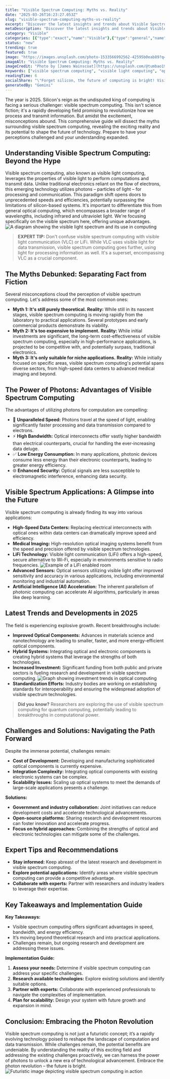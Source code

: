 ```yaml
---
title: "Visible Spectrum Computing: Myths vs. Reality"
date: "2025-03-26T16:23:27.053Z"
slug: "visible-spectrum-computing-myths-vs-reality"
excerpt: "Discover the latest insights and trends about Visible Spectrum Computing. This comprehensive guide covers everything you need to know about Visible Spectrum Computing in 2025."
metaDescription: "Discover the latest insights and trends about Visible Spectrum Computing. This comprehensive guide covers everything you need to know about Visible Spectru..."
category: "Visible"
categories: [{"type":"exact","name":"Visible"},{"type":"general","name":"Computer Science"},{"type":"medium","name":"Human-Computer Interaction"},{"type":"specific","name":"Image Processing"},{"type":"niche","name":"Color Perception"}]
status: "new"
trending: true
featured: true
image: "https://images.unsplash.com/photo-1533566992562-42595b0eab89?q=85&w=1200&fit=max&fm=webp&auto=compress"
imageAlt: "Visible Spectrum Computing: Myths vs. Reality"
imageCredit: "Photo by [James Wainscoat](https://unsplash.com/@tumbao1949) on Unsplash"
keywords: ["visible spectrum computing", "visible light computing", "optical computing", "photonic computing", "future of computing", "visible light communication", "LiFi technology", "optical processors", "high speed computing", "visible spectrum applications"]
readingTime: 6
socialShare: "\"Forget silicon, the future of computing is bright! Visible spectrum computing is no longer science fiction – it's rapidly transforming how we process and transmit information.\""
generatedBy: "Gemini"
---
```




The year is 2025.  Silicon's reign as the undisputed king of computing is facing a serious challenger: visible spectrum computing.  This isn't science fiction; it's a rapidly developing field promising to revolutionize how we process and transmit information. But amidst the excitement, misconceptions abound. This comprehensive guide will dissect the myths surrounding visible spectrum computing, revealing the exciting reality and its potential to shape the future of technology.  Prepare to have your perceptions challenged and your understanding expanded.

##  Understanding Visible Spectrum Computing: Beyond the Hype

Visible spectrum computing, also known as visible light computing, leverages the properties of visible light to perform computations and transmit data. Unlike traditional electronics reliant on the flow of electrons, this emerging technology utilizes photons – particles of light – for processing and communication.  This paradigm shift opens doors to unprecedented speeds and efficiencies, potentially surpassing the limitations of silicon-based systems.  It's important to differentiate this from general optical computing, which encompasses a broader range of wavelengths, including infrared and ultraviolet light.  We're focusing specifically on the visible spectrum here, offering unique advantages. ![A diagram showing the visible light spectrum and its use in computing](https://images.unsplash.com/photo-1541409946292-d4723fcf3ff8?q=85&w=1200&fit=max&fm=webp&auto=compress)

> **EXPERT TIP:**  Don't confuse visible spectrum computing with visible light communication (VLC) or LiFi. While VLC uses visible light for data transmission, visible spectrum computing goes further, using light for processing information as well.  It's a superset, encompassing VLC as a crucial component.

## The Myths Debunked: Separating Fact from Fiction

Several misconceptions cloud the perception of visible spectrum computing. Let's address some of the most common ones:

* **Myth 1: It's still purely theoretical.**  **Reality:** While still in its nascent stages, visible spectrum computing is moving rapidly from the laboratory to practical applications.  Several prototypes and early commercial products demonstrate its viability.
* **Myth 2: It's too expensive to implement.** **Reality:** While initial investments are significant, the long-term cost-effectiveness of visible spectrum computing, especially in high-performance applications, is projected to be competitive with, and potentially surpass, traditional electronics.
* **Myth 3: It's only suitable for niche applications.** **Reality:**  While initially focused on specific areas, visible spectrum computing's potential spans diverse sectors, from high-speed data centers to advanced medical imaging and beyond.

##  The Power of Photons: Advantages of Visible Spectrum Computing

The advantages of utilizing photons for computation are compelling:

* 🔑 **Unparalleled Speed:** Photons travel at the speed of light, enabling significantly faster processing and data transmission compared to electrons.
* ⚡ **High Bandwidth:** Optical interconnects offer vastly higher bandwidth than electrical counterparts, crucial for handling the ever-increasing data deluge.
* ✅ **Low Energy Consumption:**  In many applications, photonic devices consume less energy than their electronic counterparts, leading to greater energy efficiency.
* 🌐 **Enhanced Security:**  Optical signals are less susceptible to electromagnetic interference, enhancing data security.

##  Visible Spectrum Applications: A Glimpse into the Future

Visible spectrum computing is already finding its way into various applications:

* **High-Speed Data Centers:**  Replacing electrical interconnects with optical ones within data centers can dramatically improve speed and efficiency.
* **Medical Imaging:**  High-resolution optical imaging systems benefit from the speed and precision offered by visible spectrum technologies.
* **LiFi Technology:**  Visible light communication (LiFi) offers a high-speed, secure alternative to Wi-Fi, especially in environments sensitive to radio frequencies. ![Example of a LiFi enabled room](https://images.unsplash.com/photo-1619174230991-4792219edb1b?q=85&w=1200&fit=max&fm=webp&auto=compress)
* **Advanced Sensors:**  Optical sensors utilizing visible light offer improved sensitivity and accuracy in various applications, including environmental monitoring and industrial automation.
* **Artificial Intelligence (AI) Acceleration:**  The inherent parallelism of photonic computing can accelerate AI algorithms, particularly in areas like deep learning.

##  Latest Trends and Developments in 2025

The field is experiencing explosive growth. Recent breakthroughs include:

* **Improved Optical Components:**  Advances in materials science and nanotechnology are leading to smaller, faster, and more energy-efficient optical components.
* **Hybrid Systems:**  Integrating optical and electronic components is creating hybrid systems that leverage the strengths of both technologies.
* **Increased Investment:**  Significant funding from both public and private sectors is fueling research and development in visible spectrum computing. ![Graph showing investment trends in optical computing](https://images.unsplash.com/photo-1619174187435-954e00769d6e?q=85&w=1200&fit=max&fm=webp&auto=compress)
* **Standardization Efforts:**  Industry bodies are working on establishing standards for interoperability and ensuring the widespread adoption of visible spectrum technologies.

> **Did you know?**  Researchers are exploring the use of visible spectrum computing for quantum computing, potentially leading to breakthroughs in computational power.

##  Challenges and Solutions: Navigating the Path Forward

Despite the immense potential, challenges remain:

* **Cost of Development:**  Developing and manufacturing sophisticated optical components is currently expensive.
* **Integration Complexity:**  Integrating optical components with existing electronic systems can be complex.
* **Scalability Issues:**  Scaling up optical systems to meet the demands of large-scale applications presents a challenge.

**Solutions:**

* **Government and industry collaboration:**  Joint initiatives can reduce development costs and accelerate technological advancements.
* **Open-source platforms:**  Sharing research and development resources can foster innovation and accelerate progress.
* **Focus on hybrid approaches:**  Combining the strengths of optical and electronic technologies can mitigate some of the challenges.

## Expert Tips and Recommendations

* **Stay informed:**  Keep abreast of the latest research and development in visible spectrum computing.
* **Explore potential applications:**  Identify areas where visible spectrum computing can provide a competitive advantage.
* **Collaborate with experts:**  Partner with researchers and industry leaders to leverage their expertise.

## Key Takeaways and Implementation Guide

**Key Takeaways:**

* Visible spectrum computing offers significant advantages in speed, bandwidth, and energy efficiency.
* It’s moving beyond theoretical research and into practical applications.
* Challenges remain, but ongoing research and development are addressing these issues.

**Implementation Guide:**

1. **Assess your needs:** Determine if visible spectrum computing can address your specific challenges.
2. **Research available technologies:**  Explore existing solutions and identify suitable options.
3. **Partner with experts:** Collaborate with experienced professionals to navigate the complexities of implementation.
4. **Plan for scalability:** Design your system with future growth and expansion in mind.

## Conclusion: Embracing the Photon Revolution

Visible spectrum computing is not just a futuristic concept; it’s a rapidly evolving technology poised to reshape the landscape of computation and data transmission. While challenges remain, the potential benefits are undeniable. By understanding the reality of this exciting field and addressing the existing challenges proactively, we can harness the power of photons to unlock a new era of technological advancement.  Embrace the photon revolution – the future is bright. ![Futuristic image depicting visible spectrum computing in action](https://images.unsplash.com/photo-1534840940217-e51f4f68daeb?q=85&w=1200&fit=max&fm=webp&auto=compress)

